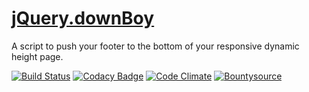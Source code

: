 # [jQuery.downBoy](https://github.com/eustasy/jquery.downboy)

A script to push your footer to the bottom of your responsive dynamic height page.

[![Build Status](https://travis-ci.org/eustasy/vanilla.downBoy.svg?branch=master)](https://travis-ci.org/eustasy/vanilla.downBoy)
[![Codacy Badge](https://api.codacy.com/project/badge/Grade/f5ec05567b2c433ead6cda8cbf92d12e)](https://www.codacy.com/app/lewisgoddard/vanilla-downBoy?utm_source=github.com&amp;utm_medium=referral&amp;utm_content=eustasy/vanilla.downBoy&amp;utm_campaign=Badge_Grade)
[![Code Climate](https://codeclimate.com/github/eustasy/vanilla.downBoy/badges/gpa.svg)](https://codeclimate.com/github/eustasy/vanilla.downBoy)
[![Bountysource](https://www.bountysource.com/badge/tracker?tracker_id=20500273)](https://www.bountysource.com/teams/eustasy/issues?tracker_ids=20500273)
